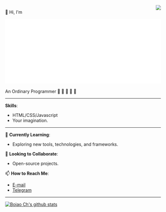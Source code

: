 <a href="http://ultravioletbat.deviantart.com/art/Yay-Evil-111710573">
  <img src="https://raw.githubusercontent.com/hlissner/doom-emacs/screenshots/cacochan.png" align="right" />
</a>

👋 Hi, I'm 

[![boiaoch](./boiaochv2.svg)](https://liaobinbin.com)


An Ordinary Programmer  🚀 🚀 🚀 🚀 🚀
 
---


**Skills**:
- HTML/CSS/Javascript
- Your imagination.

---

🌱 **Currently Learning**: 
- Exploring new tools, technologies, and frameworks. 

🔭 **Looking to Collaborate**:
- Open-source projects.
  
📫 **How to Reach Me**:
- [E-mail](mailto:doubiliao@gmail.com)
- [Telegram](https://t.me/liaobinbin)

---
[![Boiao Ch's github stats](https://github-profile-trophy.vercel.app/?username=liaobinbin&theme=light&column=5&no-bg=true&no-frame=true)](https://github.com/liaobinbin)
<!--
[![Boiao Ch's github stats](https://github-readme-stats.vercel.app/api?username=liaobinbin&include_all_commits=true&show_icons=true&hide_title=true&hide_border=true)](https://github.com/liaobinbin)
-->

